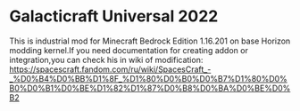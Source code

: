 # Galacticraft Universal 2022
This is industrial mod for Minecraft Bedrock Edition 1.16.201 on base Horizon modding kernel.If you need documentation for creating addon or integration,you can check his in wiki of modification: https://spacescraft.fandom.com/ru/wiki/SpacesCraft_-_%D0%B4%D0%BB%D1%8F_%D1%80%D0%B0%D0%B7%D1%80%D0%B0%D0%B1%D0%BE%D1%82%D1%87%D0%B8%D0%BA%D0%BE%D0%B2
